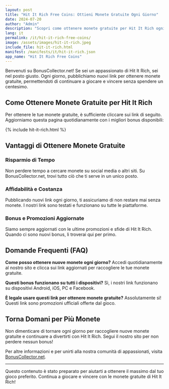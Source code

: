 ```yaml
---
layout: post
title: "Hit It Rich Free Coins: Ottieni Monete Gratuite Ogni Giorno"
date: 2024-07-20
author: "Admin"
description: "Scopri come ottenere monete gratuite per Hit It Rich ogni giorno sul nostro sito."
lang: it
permalink: /it/hit-it-rich-free-coins/
image: /assets/images/hit-it-rich.jpeg
include_file: hit-it-rich.html
manifest: /manifests/it/hit-it-rich.json
app_name: "Hit It Rich Free Coins"
---
```


Benvenuti su BonusCollector.net! Se sei un appassionato di Hit It Rich, sei nel posto giusto. Ogni giorno, pubblichiamo nuovi link per ottenere monete gratuite, permettendoti di continuare a giocare e vincere senza spendere un centesimo.

## Come Ottenere Monete Gratuite per Hit It Rich

Per ottenere le tue monete gratuite, è sufficiente cliccare sui link di seguito. Aggiorniamo questa pagina quotidianamente con i migliori bonus disponibili:

{% include hit-it-rich.html %}

## Vantaggi di Ottenere Monete Gratuite

### Risparmio di Tempo
Non perdere tempo a cercare monete su social media o altri siti. Su BonusCollector.net, trovi tutto ciò che ti serve in un unico posto.

### Affidabilità e Costanza
Pubblicando nuovi link ogni giorno, ti assicuriamo di non restare mai senza monete. I nostri link sono testati e funzionano su tutte le piattaforme.

### Bonus e Promozioni Aggiornate
Siamo sempre aggiornati con le ultime promozioni e sfide di Hit It Rich. Quando ci sono nuovi bonus, li troverai qui per primo.

## Domande Frequenti (FAQ)

**Come posso ottenere nuove monete ogni giorno?**
Accedi quotidianamente al nostro sito e clicca sui link aggiornati per raccogliere le tue monete gratuite.

**Questi bonus funzionano su tutti i dispositivi?**
Sì, i nostri link funzionano su dispositivi Android, iOS, PC e Facebook.

**È legale usare questi link per ottenere monete gratuite?**
Assolutamente sì! Questi link sono promozioni ufficiali offerte dal gioco.

## Torna Domani per Più Monete

Non dimenticare di tornare ogni giorno per raccogliere nuove monete gratuite e continuare a divertirti con Hit It Rich. Segui il nostro sito per non perdere nessun bonus!

Per altre informazioni e per unirti alla nostra comunità di appassionati, visita [BonusCollector.net](https://bonuscollector.net/it/).

---

Questo contenuto è stato preparato per aiutarti a ottenere il massimo dal tuo gioco preferito. Continua a giocare e vincere con le monete gratuite di Hit It Rich!